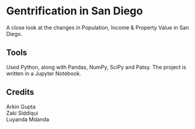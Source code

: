 # Gentrification in San Diego
A close look at the changes in Population, Income & Property Value in San Diego.

## Tools
Used Python, along with Pandas, NumPy, SciPy and Patsy. The project is written in a Jupyter Notebook.

## Credits 
Arkin Gupta <br>
Zaki Siddiqui <br>
Luyanda Mdanda <br>
